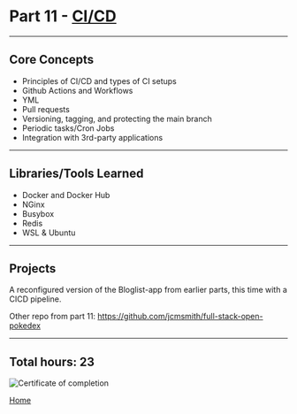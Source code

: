 # Part 11 - [CI/CD](https://fullstackopen.com/en/part11/)

---

## Core Concepts

- Principles of CI/CD and types of CI setups
- Github Actions and Workflows
- YML
- Pull requests
- Versioning, tagging, and protecting the main branch
- Periodic tasks/Cron Jobs
- Integration with 3rd-party applications

---

## Libraries/Tools Learned

- Docker and Docker Hub
- NGinx
- Busybox
- Redis
- WSL & Ubuntu

---

## Projects

A reconfigured version of the Bloglist-app from earlier parts, this time with a CICD pipeline.

Other repo from part 11:
https://github.com/jcmsmith/full-stack-open-pokedex

---

## Total hours: 23

![Certificate of completion](https://imgur.com/C8JDbL5.png)

[Home](https://github.com/jcmsmith/Full-Stack-open)
